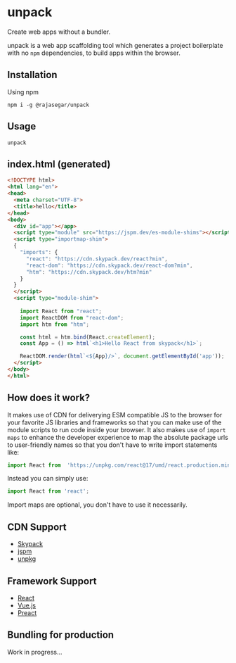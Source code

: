 # unpack

Create web apps without a bundler. 

unpack is a web app scaffolding tool which generates a project boilerplate with no `npm` dependencies, to build apps within the browser.


## Installation
Using npm
```
npm i -g @rajasegar/unpack
```

## Usage
```
unpack
```

## index.html (generated)
```html
<!DOCTYPE html>
<html lang="en">
<head>
  <meta charset="UTF-8">
  <title>hello</title>
</head>
<body>
  <div id="app"></app>
  <script type="module" src="https://jspm.dev/es-module-shims"></script>
  <script type="importmap-shim">
  {
    "imports": {
      "react": "https://cdn.skypack.dev/react?min",
      "react-dom": "https://cdn.skypack.dev/react-dom?min",
      "htm": "https://cdn.skypack.dev/htm?min"
    }
  }
  </script>
  <script type="module-shim">
  
    import React from "react";
    import ReactDOM from "react-dom";
    import htm from "htm";

    const html = htm.bind(React.createElement);
    const App = () => html`<h1>Hello React from skypack</h1>`;

    ReactDOM.render(html`<${App}/>`, document.getElementById('app'));
  </script>
</body>
</html>
```

## How does it work?
It makes use of CDN for deliverying ESM compatible JS to the browser for your favorite JS libraries and frameworks so that you can make use of the module scripts to run code inside your browser. It also makes use of `import maps` to enhance the developer experience to map the absolute package urls to user-friendly names so that you don't have to write import statements like:

```js
import React from  'https://unpkg.com/react@17/umd/react.production.min.js';
```

Instead you can simply use:
```js
import React from 'react';
```

Import maps are optional, you don't have to use it necessarily.


## CDN Support
- [Skypack](https://skypack.dev)
- [jspm](https://jspm.dev)
- [unpkg](https://unpkg.com)

## Framework Support
- [React](https://reactjs.org)
- [Vue.js](https://vuejs.org)
- [Preact](https://preactjs.org)


## Bundling for production
Work in progress...

